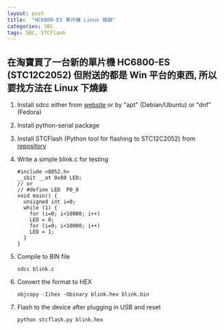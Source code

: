 ```yaml
---
layout: post
title:  "HC6800-ES 單片機 Linux 燒錄"
categories: SBC
tags: SBC, STCFlash
---
```

## 在淘寶買了一台新的單片機 HC6800-ES (STC12C2052) 但附送的都是 Win 平台的東西, 所以要找方法在 Linux 下燒錄

1. Install sdcc either from [website][sdcc-website] or by "apt" (Debian/Ubuntu) or "dnf" (Fedora)

2. Install python-serial package

3. Install STCFlash (Python tool for flashing to STC12C2052) from [repository][stcflash-repo]

4. Write a simple blink.c for testing

    ```
    #include <8052.h>
    __sbit __at 0x80 LED;
    // or
    // #define LED  P0_0
    void main() {
      unsigned int i=0;
      while (1) {
        for (i=0; i<10000; i++)
        LED = 0;
        for (i=0; i<10000; i++)
        LED = 1;
      }
    }
    ```
5. Compile to BIN file

    ```
    sdcc blink.c 
    ```
6. Convert the format to HEX

    ```
    objcopy -Iihex -Obinary blink.hex blink.bin
    ```
7. Flash to the device after plugging in USB and reset

    ```
    python stcflash.py blink.hex
    ```

[stcflash-repo]: https://github.com/laborer/stcflash
[sdcc-website]: http://sdcc.sourceforge.net/
